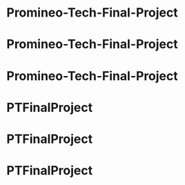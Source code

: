 # Promineo-Tech-Final-Project
# Promineo-Tech-Final-Project
# Promineo-Tech-Final-Project
# PTFinalProject
# PTFinalProject
# PTFinalProject
